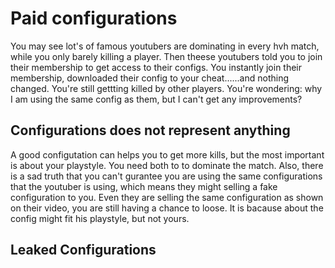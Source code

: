 # Paid configurations

You may see lot's of famous youtubers are dominating in every hvh match, while you only barely killing a player. Then theese youtubers told you to join their membership to get access to their configs. You instantly join their membership, downloaded their config to your cheat......and nothing changed. You're still gettting killed by other players. You're wondering: why I am using the same config as them, but I can't get any improvements?

## Configurations does not represent anything
A good configutation can helps you to get more kills, but the most important is about your playstyle. You need both to to dominate the match. Also, there is a sad truth that you can't gurantee you are using the same configurations that the youtuber is using, which means they might selling a fake configuration to you. Even they are selling the same configuration as shown on their video, you are still having a chance to loose. It is bacause about the config might fit his playstyle, but not yours.

## Leaked Configurations
